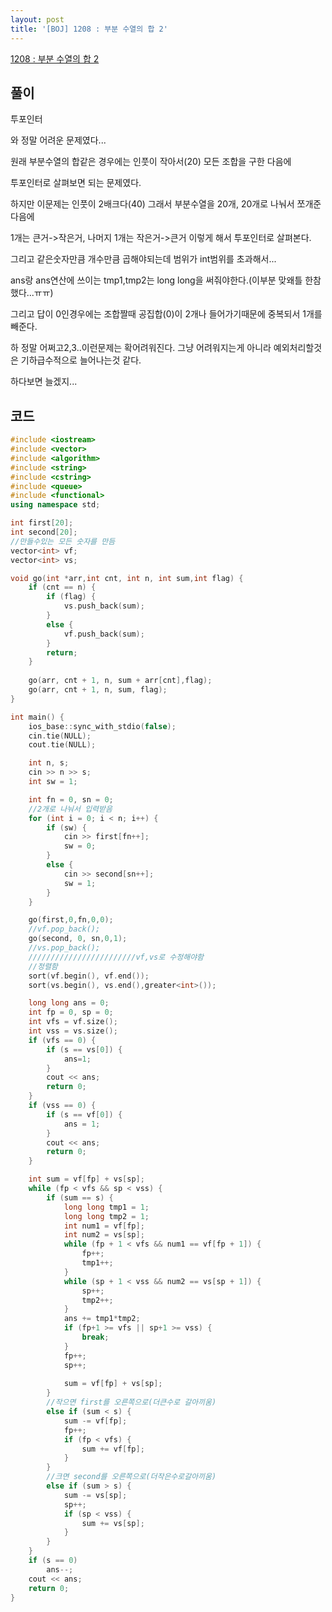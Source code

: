 ```yaml
---
layout: post
title: '[BOJ] 1208 : 부분 수열의 합 2'
---
```


[1208 : 부분 수열의 합 2](https://www.acmicpc.net/problem/1208)

## 풀이

투포인터

와 정말 어려운 문제였다...

원래 부분수열의 합같은 경우에는 인풋이 작아서(20) 모든 조합을 구한 다음에

투포인터로 살펴보면 되는 문제였다.

하지만 이문제는 인풋이 2배크다(40) 그래서 부분수열을 20개, 20개로 나눠서 쪼개준다음에

1개는 큰거->작은거, 나머지 1개는 작은거->큰거 이렇게 해서 투포인터로 살펴본다.

그리고 같은숫자만큼 개수만큼 곱해야되는데 범위가 int범위를 초과해서...

ans랑 ans연산에 쓰이는 tmp1,tmp2는 long long을 써줘야한다.(이부분 맞왜틀 한참했다...ㅠㅠ)

그리고 답이 0인경우에는 조합짤때 공집합(0)이 2개나 들어가기때문에 중복되서 1개를 빼준다.

하 정말 어쩌고2,3..이런문제는 확어려워진다. 그냥 어려워지는게 아니라 예외처리할것은 기하급수적으로 늘어나는것 같다.

하다보면 늘겠지...


## 코드

```cpp
#include <iostream>
#include <vector>
#include <algorithm>
#include <string>
#include <cstring>
#include <queue>
#include <functional>
using namespace std;

int first[20];
int second[20];
//만들수있는 모든 숫자를 만듬
vector<int> vf;
vector<int> vs;

void go(int *arr,int cnt, int n, int sum,int flag) {
    if (cnt == n) {
        if (flag) {
            vs.push_back(sum); 
        }
        else {
            vf.push_back(sum);
        }
        return;
    }
    
    go(arr, cnt + 1, n, sum + arr[cnt],flag);
    go(arr, cnt + 1, n, sum, flag);
}

int main() {
    ios_base::sync_with_stdio(false);
    cin.tie(NULL);
    cout.tie(NULL);

    int n, s;
    cin >> n >> s;
    int sw = 1;

    int fn = 0, sn = 0;
    //2개로 나눠서 입력받음
    for (int i = 0; i < n; i++) {
        if (sw) {
            cin >> first[fn++];
            sw = 0;
        }
        else {
            cin >> second[sn++];
            sw = 1;
        }
    }

    go(first,0,fn,0,0);
    //vf.pop_back();
    go(second, 0, sn,0,1);
    //vs.pop_back();
    ////////////////////////vf,vs로 수정해야함
    //정렬함
    sort(vf.begin(), vf.end());
    sort(vs.begin(), vs.end(),greater<int>());

    long long ans = 0;
    int fp = 0, sp = 0;
    int vfs = vf.size();
    int vss = vs.size();
    if (vfs == 0) {
        if (s == vs[0]) {
            ans=1;
        }
        cout << ans;
        return 0;
    }
    if (vss == 0) {
        if (s == vf[0]) {
            ans = 1;
        }
        cout << ans;
        return 0;
    }

    int sum = vf[fp] + vs[sp];
    while (fp < vfs && sp < vss) {
        if (sum == s) {
            long long tmp1 = 1;
            long long tmp2 = 1;
            int num1 = vf[fp];
            int num2 = vs[sp];
            while (fp + 1 < vfs && num1 == vf[fp + 1]) {
                fp++;
                tmp1++;
            }
            while (sp + 1 < vss && num2 == vs[sp + 1]) {
                sp++;
                tmp2++;
            }
            ans += tmp1*tmp2;
            if (fp+1 >= vfs || sp+1 >= vss) {
                break;
            }
            fp++;
            sp++;
            
            sum = vf[fp] + vs[sp];
        }
        //작으면 first를 오른쪽으로(더큰수로 갈아끼움)
        else if (sum < s) {
            sum -= vf[fp];
            fp++;
            if (fp < vfs) {
                sum += vf[fp];
            }
        }
        //크면 second를 오른쪽으로(더작은수로갈아끼움)
        else if (sum > s) {
            sum -= vs[sp];
            sp++;
            if (sp < vss) {
                sum += vs[sp];
            }
        }
    }
    if (s == 0)
        ans--;
    cout << ans;
    return 0;
}
```
